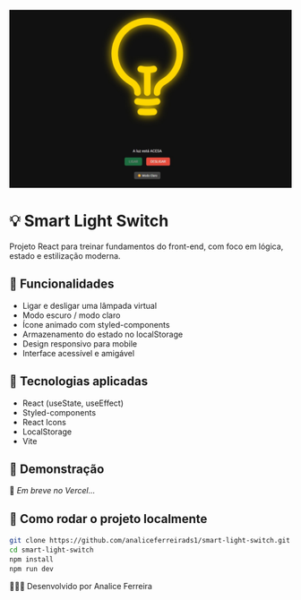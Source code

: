 ![Banner do projeto](./src/assets/image-projeto-smart-switch.png)


# 💡 Smart Light Switch

Projeto React para treinar fundamentos do front-end, com foco em lógica, estado e estilização moderna.

## 🚀 Funcionalidades
- Ligar e desligar uma lâmpada virtual
- Modo escuro / modo claro
- Ícone animado com styled-components
- Armazenamento do estado no localStorage   
- Design responsivo para mobile
- Interface acessível e amigável

## 🧠 Tecnologias aplicadas
- React (useState, useEffect)
- Styled-components
- React Icons
- LocalStorage
- Vite

## 📸 Demonstração
🔗 *Em breve no Vercel...*

## 📁 Como rodar o projeto localmente

```bash
git clone https://github.com/analiceferreirads1/smart-light-switch.git
cd smart-light-switch
npm install
npm run dev

```
👩🏾‍💻 Desenvolvido por
Analice Ferreira